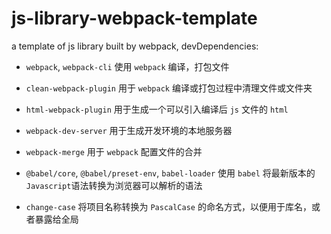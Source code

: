 # js-library-webpack-template
a template of js library built by webpack, devDependencies:

- `webpack`, `webpack-cli` 使用 `webpack` 编译，打包文件

- `clean-webpack-plugin` 用于 `webpack` 编译或打包过程中清理文件或文件夹

- `html-webpack-plugin` 用于生成一个可以引入编译后 `js` 文件的 `html`

- `webpack-dev-server` 用于生成开发环境的本地服务器

- `webpack-merge` 用于 `webpack` 配置文件的合并

- `@babel/core`, `@babel/preset-env`, `babel-loader` 使用 `babel` 将最新版本的`Javascript`语法转换为浏览器可以解析的语法

- `change-case` 将项目名称转换为 `PascalCase` 的命名方式，以便用于库名，或者暴露给全局